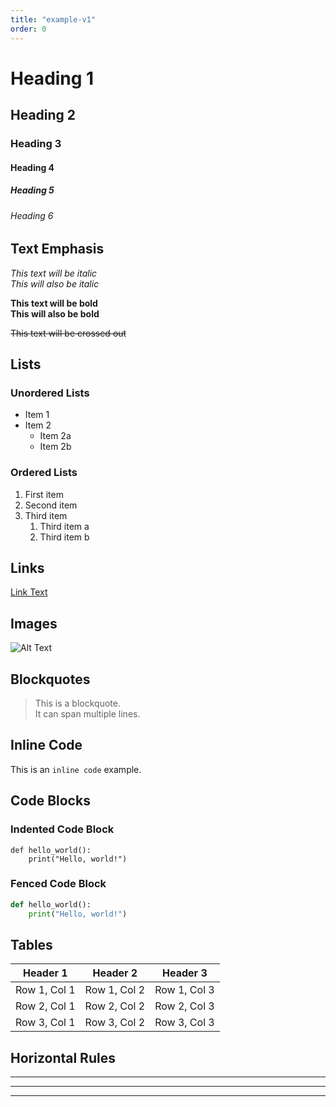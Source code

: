 ```yaml
---
title: "example-v1"
order: 0
---
```

# Heading 1
## Heading 2
### Heading 3
#### Heading 4
##### Heading 5
###### Heading 6

## Text Emphasis
*This text will be italic*  
_This will also be italic_

**This text will be bold**  
__This will also be bold__

~~This text will be crossed out~~

## Lists
### Unordered Lists
* Item 1
* Item 2
  * Item 2a
  * Item 2b

### Ordered Lists
1. First item
2. Second item
3. Third item
   1. Third item a
   2. Third item b

## Links
[Link Text](https://www.example.com)

## Images
![Alt Text](https://www.example.com/image.jpg)

## Blockquotes
> This is a blockquote.  
> It can span multiple lines.

## Inline Code
This is an `inline code` example.

## Code Blocks
### Indented Code Block
    def hello_world():
        print("Hello, world!")

### Fenced Code Block
```python
def hello_world():
    print("Hello, world!")
```

## Tables
| Header 1 | Header 2 | Header 3 |
|----------|----------|----------|
| Row 1, Col 1 | Row 1, Col 2 | Row 1, Col 3 |
| Row 2, Col 1 | Row 2, Col 2 | Row 2, Col 3 |
| Row 3, Col 1 | Row 3, Col 2 | Row 3, Col 3 |

## Horizontal Rules
---
***
*****

